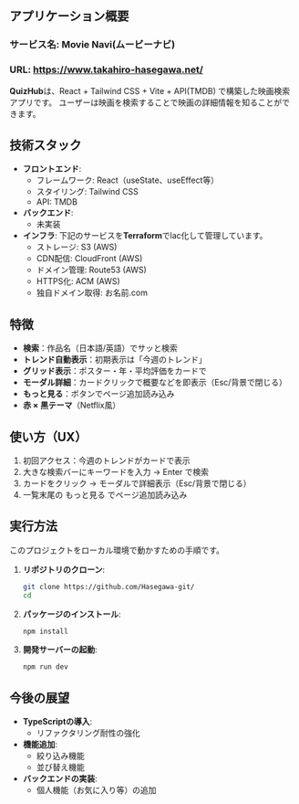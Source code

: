 ## アプリケーション概要

### サービス名: Movie Navi(ムービーナビ)

### URL: <https://www.takahiro-hasegawa.net/>

**QuizHub**は、React + Tailwind CSS + Vite + API(TMDB) で構築した映画検索アプリです。
ユーザーは映画を検索することで映画の詳細情報を知ることができます。


## 技術スタック
- **フロントエンド**:
    - フレームワーク: React（useState、useEffect等）
    - スタイリング: Tailwind CSS
    - API: TMDB
- **バックエンド**:
    - 未実装
- **インフラ**:
下記のサービスを**Terraform**でlac化して管理しています。
    - ストレージ: S3 (AWS)
    - CDN配信: CloudFront (AWS)
    - ドメイン管理: Route53 (AWS)
    - HTTPS化: ACM (AWS)
    - 独自ドメイン取得: お名前.com


##  特徴
-  **検索**：作品名（日本語/英語）でサッと検索  
-  **トレンド自動表示**：初期表示は「今週のトレンド」  
-  **グリッド表示**：ポスター・年・平均評価をカードで  
-  **モーダル詳細**：カードクリックで概要などを即表示（Esc/背景で閉じる）  
-  **もっと見る**：ボタンでページ追加読み込み  
-  **赤 × 黒テーマ**（Netflix風）  


## 使い方（UX）
1. 初回アクセス：今週のトレンドがカードで表示
2. 大きな検索バーにキーワードを入力 → Enter で検索
3. カードをクリック → モーダルで詳細表示（Esc/背景で閉じる）
4. 一覧末尾の もっと見る でページ追加読み込み

## 実行方法
このプロジェクトをローカル環境で動かすための手順です。
1. **リポジトリのクローン**:
    ```bash
    git clone https://github.com/Hasegawa-git/
    cd 
    ```
2. **パッケージのインストール**:
    ```bash
    npm install
    ```
3. **開発サーバーの起動**:
    ```bash
    npm run dev
    ```


## 今後の展望
- **TypeScriptの導入**:
    - リファクタリング耐性の強化
- **機能追加**:
    - 絞り込み機能
    - 並び替え機能
- **バックエンドの実装**:
    - 個人機能（お気に入り等）の追加
